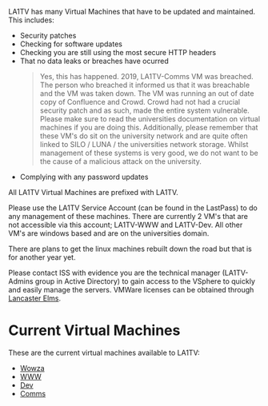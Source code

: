 LA1TV has many Virtual Machines that have to be updated and maintained. This includes:
- Security patches
- Checking for software updates
- Checking you are still using the most secure HTTP headers
- That no data leaks or breaches have ocurred
    > Yes, this has happened. 2019, LA1TV-Comms VM was breached. The person who breached it informed us that it was breachable and the VM was taken down. The VM was running an out of date copy of Confluence and Crowd. Crowd had not had a crucial security patch and as such, made the entire system vulnerable. Please make sure to read the universities documentation on virtual machines if you are doing this. Additionally, please remember that these VM's do sit on the university network and are quite often linked to SILO / LUNA / the universities network storage. Whilst management of these systems is very good, we do not want to be the cause of a malicious attack on the university.
- Complying with any password updates

All LA1TV Virtual Machines are prefixed with LA1TV.

Please use the LA1TV Service Account (can be found in the LastPass) to do any management of these machines. There are currently 2 VM's that are not accessible via this account; LA1TV-WWW and LA1TV-Dev. All other VM's are windows based and are on the universities domain. 

There are plans to get the linux machines rebuilt down the road but that is for another year yet.

Please contact ISS with evidence you are the technical manager (LA1TV-Admins group in Active Directory) to gain access to the VSphere to quickly and easily manage the servers. VMWare licenses can be obtained through [Lancaster Elms](http://lancs-elms.lancs.ac.uk/).

# Current Virtual Machines
These are the current virtual machines available to LA1TV:
- [Wowza](./Wowza/Readme.md)
- [WWW](./WWW/Readme.md)
- [Dev](./Dev/Readme.md)
- [Comms](./Comms/Readme.md)